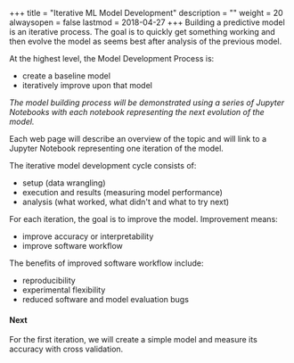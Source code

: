 +++
title = "Iterative ML Model Development"
description = ""
weight = 20
alwaysopen = false
lastmod = 2018-04-27
+++
Building a predictive model is an iterative process.  The goal is to quickly get something working and then evolve the model as seems best after analysis of the previous model.

At the highest level, the Model Development Process is:

- create a baseline model
- iteratively improve upon that model

*The model building process will be demonstrated using a series of Jupyter Notebooks with each notebook representing the next evolution of the model.*

Each web page will describe an overview of the topic and will link to a Jupyter Notebook representing one iteration of the model.

The iterative model development cycle consists of:

* setup (data wrangling)
* execution and results (measuring model performance)
* analysis (what worked, what didn't and what to try next)

For each iteration, the goal is to improve the model.  Improvement means:

- improve accuracy or interpretability
- improve software workflow

The benefits of improved software workflow include:

- reproducibility
- experimental flexibility
- reduced software and model evaluation bugs

#### Next

For the first iteration, we will create a simple model and measure its accuracy with cross validation.
